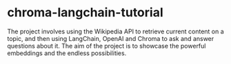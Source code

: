 # chroma-langchain-tutorial
The project involves using the Wikipedia API to retrieve current content on a topic, and then using LangChain, OpenAI and Chroma to ask and answer questions about it. The aim of the project is to showcase the powerful embeddings and the endless possibilities.
